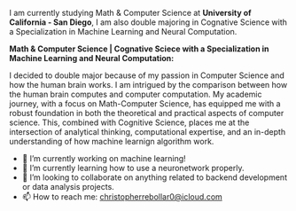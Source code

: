 I am currently studying Math & Computer Science at **University of California - San Diego**, I am also double majoring in Cognative Science with a Specialization in Machine Learning and Neural Computation. 

**Math & Computer Science | Cognative Sciece with a Specialization in Machine Learning and Neural Computation:**

I decided to double major because of my passion in Computer Science and how the human brain works. I am intrigued by the comparison between how the human brain computes and computer computation.
My academic journey, with a focus on Math-Computer Science, has equipped me with a robust foundation in both the theoretical and practical aspects of computer science. This, combined with Cognitive Science, places me at the intersection of analytical thinking, computational expertise, and an in-depth understanding of how machine learnign algorithm work.

- 🔭 I’m currently working on machine learning!
- 🌱 I’m currently learning how to use a neuronetwork properly.
- 👯 I’m looking to collaborate on anything related to backend development or data analysis projects.
- 📫 How to reach me: christopherrebollar0@icloud.com
